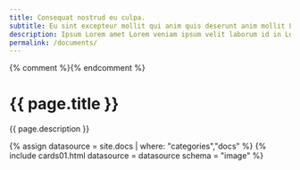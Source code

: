 ```yaml
---
title: Consequat nostrud eu culpa.
subtitle: Eu sint excepteur mollit qui anim quis deserunt anim mollit Lorem et.
description: Ipsum Lorem amet Lorem veniam ipsum velit laborum id in Lorem reprehenderit occaecat.Ut incididunt fugiat commodo est adipisicing quis duis excepteur ad dolor duis labore esse ullamco.
permalink: /documents/
---
```


{% comment %}<!-- v1.2.121 pages/collections/documents.md-->{% endcomment %}

# {{ page.title }} 

{{ page.description }}

{% assign datasource = site.docs | where: "categories","docs" %}
{% include cards01.html datasource = datasource schema = "image" %}